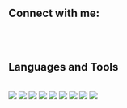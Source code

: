 



##  Connect with me:
<br>
<div style="color: black;">
</div>

<br/>

##  Languages and Tools
<br><t>
<img src="https://img.shields.io/badge/Java-61DAFB?style=flat-square&logo=Java&logoColor=white"/>
<img src="https://img.shields.io/badge/Spring-6DB33F?style=flat-square&logo=SpringBoot&logoColor=white"/>
<img src="https://img.shields.io/badge/Spring-6DB33F?style=flat-square&logo=Spring&logoColor=white"/>
<img src="https://img.shields.io/badge/oracle-F80000?style=flat-square&logo=oracle&logoColor=white"/>
<img src="https://img.shields.io/badge/CSS3-1572B6?style=flat-square&logo=CSS3&logoColor=white"/> 
<img src="https://img.shields.io/badge/HTML5-E34F26?style=flat-square&logo=HTML5&logoColor=white"/> 
<img src="https://img.shields.io/badge/Tomcat-F8DC75?style=flat-square&logo=Tomcat&logoColor=white"/>
<img src="https://img.shields.io/badge/Mybatis-363636?style=flat-square&logo=Mybatis&logoColor=white"/>
<img src="https://img.shields.io/badge/Mybatis-363636?style=flat-square&logo=Jpa&logoColor=white"/>

<br />

